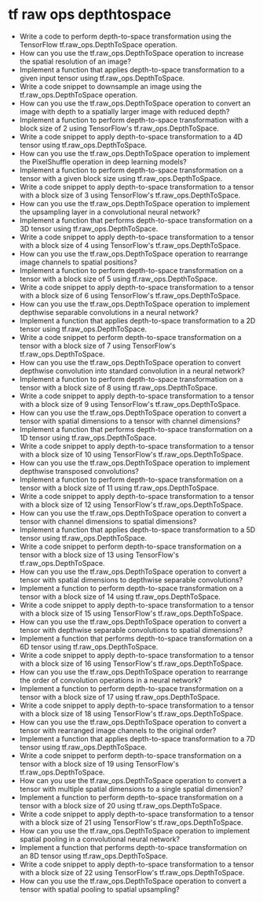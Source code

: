 # tf raw ops depthtospace

- Write a code to perform depth-to-space transformation using the TensorFlow tf.raw_ops.DepthToSpace operation.
- How can you use the tf.raw_ops.DepthToSpace operation to increase the spatial resolution of an image?
- Implement a function that applies depth-to-space transformation to a given input tensor using tf.raw_ops.DepthToSpace.
- Write a code snippet to downsample an image using the tf.raw_ops.DepthToSpace operation.
- How can you use the tf.raw_ops.DepthToSpace operation to convert an image with depth to a spatially larger image with reduced depth?
- Implement a function to perform depth-to-space transformation with a block size of 2 using TensorFlow's tf.raw_ops.DepthToSpace.
- Write a code snippet to apply depth-to-space transformation to a 4D tensor using tf.raw_ops.DepthToSpace.
- How can you use the tf.raw_ops.DepthToSpace operation to implement the PixelShuffle operation in deep learning models?
- Implement a function to perform depth-to-space transformation on a tensor with a given block size using tf.raw_ops.DepthToSpace.
- Write a code snippet to apply depth-to-space transformation to a tensor with a block size of 3 using TensorFlow's tf.raw_ops.DepthToSpace.
- How can you use the tf.raw_ops.DepthToSpace operation to implement the upsampling layer in a convolutional neural network?
- Implement a function that performs depth-to-space transformation on a 3D tensor using tf.raw_ops.DepthToSpace.
- Write a code snippet to apply depth-to-space transformation to a tensor with a block size of 4 using TensorFlow's tf.raw_ops.DepthToSpace.
- How can you use the tf.raw_ops.DepthToSpace operation to rearrange image channels to spatial positions?
- Implement a function to perform depth-to-space transformation on a tensor with a block size of 5 using tf.raw_ops.DepthToSpace.
- Write a code snippet to apply depth-to-space transformation to a tensor with a block size of 6 using TensorFlow's tf.raw_ops.DepthToSpace.
- How can you use the tf.raw_ops.DepthToSpace operation to implement depthwise separable convolutions in a neural network?
- Implement a function that applies depth-to-space transformation to a 2D tensor using tf.raw_ops.DepthToSpace.
- Write a code snippet to perform depth-to-space transformation on a tensor with a block size of 7 using TensorFlow's tf.raw_ops.DepthToSpace.
- How can you use the tf.raw_ops.DepthToSpace operation to convert depthwise convolution into standard convolution in a neural network?
- Implement a function to perform depth-to-space transformation on a tensor with a block size of 8 using tf.raw_ops.DepthToSpace.
- Write a code snippet to apply depth-to-space transformation to a tensor with a block size of 9 using TensorFlow's tf.raw_ops.DepthToSpace.
- How can you use the tf.raw_ops.DepthToSpace operation to convert a tensor with spatial dimensions to a tensor with channel dimensions?
- Implement a function that performs depth-to-space transformation on a 1D tensor using tf.raw_ops.DepthToSpace.
- Write a code snippet to apply depth-to-space transformation to a tensor with a block size of 10 using TensorFlow's tf.raw_ops.DepthToSpace.
- How can you use the tf.raw_ops.DepthToSpace operation to implement depthwise transposed convolutions?
- Implement a function to perform depth-to-space transformation on a tensor with a block size of 11 using tf.raw_ops.DepthToSpace.
- Write a code snippet to apply depth-to-space transformation to a tensor with a block size of 12 using TensorFlow's tf.raw_ops.DepthToSpace.
- How can you use the tf.raw_ops.DepthToSpace operation to convert a tensor with channel dimensions to spatial dimensions?
- Implement a function that applies depth-to-space transformation to a 5D tensor using tf.raw_ops.DepthToSpace.
- Write a code snippet to perform depth-to-space transformation on a tensor with a block size of 13 using TensorFlow's tf.raw_ops.DepthToSpace.
- How can you use the tf.raw_ops.DepthToSpace operation to convert a tensor with spatial dimensions to depthwise separable convolutions?
- Implement a function to perform depth-to-space transformation on a tensor with a block size of 14 using tf.raw_ops.DepthToSpace.
- Write a code snippet to apply depth-to-space transformation to a tensor with a block size of 15 using TensorFlow's tf.raw_ops.DepthToSpace.
- How can you use the tf.raw_ops.DepthToSpace operation to convert a tensor with depthwise separable convolutions to spatial dimensions?
- Implement a function that performs depth-to-space transformation on a 6D tensor using tf.raw_ops.DepthToSpace.
- Write a code snippet to apply depth-to-space transformation to a tensor with a block size of 16 using TensorFlow's tf.raw_ops.DepthToSpace.
- How can you use the tf.raw_ops.DepthToSpace operation to rearrange the order of convolution operations in a neural network?
- Implement a function to perform depth-to-space transformation on a tensor with a block size of 17 using tf.raw_ops.DepthToSpace.
- Write a code snippet to apply depth-to-space transformation to a tensor with a block size of 18 using TensorFlow's tf.raw_ops.DepthToSpace.
- How can you use the tf.raw_ops.DepthToSpace operation to convert a tensor with rearranged image channels to the original order?
- Implement a function that applies depth-to-space transformation to a 7D tensor using tf.raw_ops.DepthToSpace.
- Write a code snippet to perform depth-to-space transformation on a tensor with a block size of 19 using TensorFlow's tf.raw_ops.DepthToSpace.
- How can you use the tf.raw_ops.DepthToSpace operation to convert a tensor with multiple spatial dimensions to a single spatial dimension?
- Implement a function to perform depth-to-space transformation on a tensor with a block size of 20 using tf.raw_ops.DepthToSpace.
- Write a code snippet to apply depth-to-space transformation to a tensor with a block size of 21 using TensorFlow's tf.raw_ops.DepthToSpace.
- How can you use the tf.raw_ops.DepthToSpace operation to implement spatial pooling in a convolutional neural network?
- Implement a function that performs depth-to-space transformation on an 8D tensor using tf.raw_ops.DepthToSpace.
- Write a code snippet to apply depth-to-space transformation to a tensor with a block size of 22 using TensorFlow's tf.raw_ops.DepthToSpace.
- How can you use the tf.raw_ops.DepthToSpace operation to convert a tensor with spatial pooling to spatial upsampling?